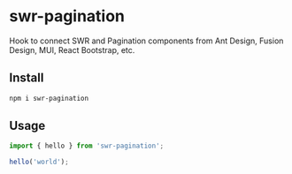 # swr-pagination

Hook to connect SWR and Pagination components from Ant Design, Fusion Design, MUI, React Bootstrap, etc.

## Install

```bash
npm i swr-pagination
```

## Usage

```ts
import { hello } from 'swr-pagination';

hello('world');
```
